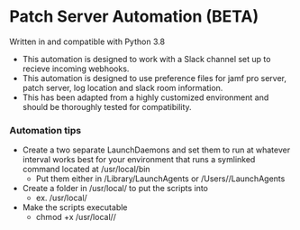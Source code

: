 # Patch Server Automation (BETA)
Written in and compatible with Python 3.8

* This automation is designed to work with a Slack channel set up to recieve incoming webhooks.
* This automation is designed to use preference files for jamf pro server, patch server, log location and slack room information.
* This has been adapted from a highly customized environment and should be thoroughly tested for compatibility.

### Automation tips
* Create a two separate LaunchDaemons and set them to run at whatever interval works best for your environment that runs a symlinked command located at /usr/local/bin
  * Put them either in /Library/LaunchAgents or /Users/<user>/LaunchAgents
* Create a folder in /usr/local/ to put the scripts into
  * ex. /usr/local/<ORG>
* Make the scripts executable
  * chmod +x /usr/local/<ORG>/<script>
* Make a symlink in /usr/local/bin so it is recognized in the normal PATH
  * ln -s /path/to/script.py /usr/local/bin/<command name>

### Preference file
Add preferences with __defaults write__ to a preference file in ~/Library/Preferences called com.github.patch.automation
* note that preferences will also be pulled from an autopkg preference file as well for Jamf servers
Required keys:
* "JSS_URL"
  * Will be pulled from com.github.autopkg preference file and does not need to be in both
* "API_USERNAME"
  * Will be pulled from com.github.autopkg preference file and does not need to be in both
* "API_PASSWORD"
  * Will be pulled from com.github.autopkg preference file and does not need to be in both
* "PATCH_REPO"
  * This is the github repo for your JSON files related to patch. If these do not live in github, this location is still needed but the github commands will likely show up as failures in the log
* "PATCH_URL"
  * Include the full patchserver address including port
Optional keys:
* "PATCH_TOKEN"
  * If you are using an API token on the patchserver, include this key
* "LOG_LOCATION"
  * This isn't required and will default to /Users/<currentUser>/Library/Logs/Patch_Automation